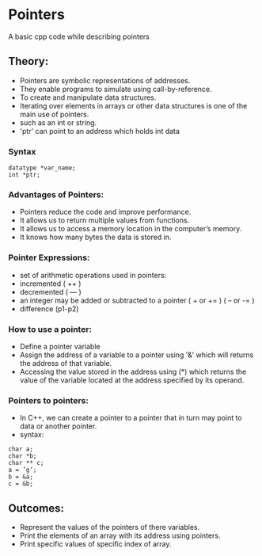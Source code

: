 # Pointers
A basic cpp code while describing pointers

## Theory:
- Pointers are symbolic representations of addresses.
- They enable programs to simulate using call-by-reference.
- To create and manipulate data structures.
- Iterating over elements in arrays or other data structures is one of the main use of pointers.
- such as an int or string.
- 'ptr' can point to an address which holds int data

### Syntax
```
datatype *var_name; 
int *ptr;
```

### Advantages of Pointers:
- Pointers reduce the code and improve performance.
- It allows us to return multiple values from functions.
- It allows us to access a memory location in the computer’s memory.
- It knows how many bytes the data is stored in.

### Pointer Expressions:
- set of arithmetic operations used in pointers:
- incremented ( ++ )
- decremented ( — )
- an integer may be added or  subtracted to a pointer ( + or += ) ( – or -= )
- difference (p1-p2)

### How to use a pointer:
- Define a pointer variable
- Assign the address of a variable to a pointer using '&' which will returns the address of that variable.
- Accessing the value stored in the address using (*) which returns the value of the variable located at the address 
  specified by its operand.

### Pointers to pointers:
- In C++, we can create a pointer to a pointer that in turn may point to data or another pointer.
- syntax:
```
char a;
char *b;
char ** c;
a = ’g’;
b = &a;
c = &b;
```
## Outcomes:
- Represent the values of the pointers of there variables.
- Print the elements of an array with its address using pointers.
- Print specific values of specific index of array.

  
